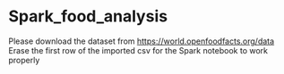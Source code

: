 # Spark_food_analysis
Please download the dataset from https://world.openfoodfacts.org/data
Erase the first row of the imported csv for the Spark notebook to work properly 
